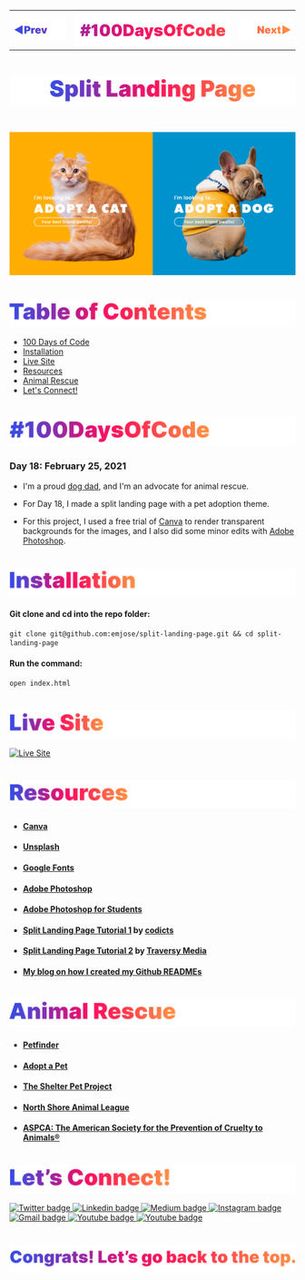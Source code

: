 <p id="header"><p>

<table><tr>
<td> <a href="https://github.com/emjose/parallax-scroll/#header"><img src="Assets/header-left.png" alt="previous" style="width: 200px;"/></a> </td>
<td> <a href="https://github.com/emjose/one-hundred/#header"><img src="Assets/header-center.png" alt="100 days of code" style="width: 580px;"/></a> </td>
<td> <a href="https://github.com/emjose/calculator-react/#header"><img src="Assets/header-right.png" alt="next" style="width: 200px;"/></a> </td>
</tr></table>

<br>

<p id="project-title"><p>

<a href=#table-of-contents>![Split Landing Page](Assets/inter-018-split.png)</a> 

<br>

<a href="https://emjose.github.io/split-landing-page/">![Split Landing Page](Assets/preview-018-split-landing-page.png)</a> 

#

<p id="table-of-contents"><p>

<a href=#table-of-contents>![Table of Contents](Assets/inter-toc.png)</a>  

- [100 Days of Code](#100days)
- [Installation](#installation) 
- [Live Site](#live-site)
- [Resources](#resources)
- [Animal Rescue](#animal-rescue)
- [Let's Connect!](#lets-connect) 

#

<p id="100days"><p>

<a href=#100days>![#100DaysOfCode](Assets/inter-100hash.png)</a>  

### Day 18: February 25, 2021
- I'm a proud <a href="https://www.instagram.com/cocodottie/">dog dad</a>, and I'm an advocate for animal rescue.

- For Day 18, I made a split landing page with a pet adoption theme.

- For this project, I used a free trial of <a href="https://www.canva.com/">Canva</a> to render transparent backgrounds for the images, and I also did some minor edits with <a href="https://www.google.com/aclk?sa=l&ai=DChcSEwiUscDUvNHvAhWJhMgKHfDpCEgYABAJGgJxdQ&ae=2&sig=AOD64_0apHaBpru1RH1_qzDgEM1z6rzddw&q&adurl&ved=2ahUKEwiR0LfUvNHvAhW8FVkFHQKHDd8Q0Qx6BAgEEAE">Adobe Photoshop</a>.

#

<p id="installation"><p>

<a href=#installation>![Installation](Assets/inter-installation.png)</a>

#### Git clone and cd into the repo folder:
``` 
git clone git@github.com:emjose/split-landing-page.git && cd split-landing-page 
```
#### Run the command:
```
open index.html
```

#

<p id="live-site"><p>

<a href="https://emjose.github.io/split-landing-page/">![Live Site](Assets/inter-live-site.png)</a>  

<a href="https://emjose.github.io/split-landing-page/">![Live Site](Assets/018-split.gif)</a>

#

<p id="resources"><p>

<a href=#resources>![Resources](Assets/inter-resources.png)</a>  

- #### [Canva](https://www.canva.com/)

- #### [Unsplash](https://unsplash.com/)

- #### [Google Fonts](https://fonts.google.com/)

- #### [Adobe Photoshop](https://www.adobe.com/products/photoshop.html?sdid=KKQIN&mv=search&kw=photoshop&ef_id=CjwKCAjwr_uCBhAFEiwAX8YJgVeO0EDcnfVsroxAv6afMhKn7RYzXmRKIr2RbOnUHZhyO_2yv1-OTRoCwK0QAvD_BwE:G:s&s_kwcid=AL!3085!3!356475371248!e!!g!!adobe%20photoshop&gclid=CjwKCAjwr_uCBhAFEiwAX8YJgVeO0EDcnfVsroxAv6afMhKn7RYzXmRKIr2RbOnUHZhyO_2yv1-OTRoCwK0QAvD_BwE)

- #### [Adobe Photoshop for Students](http://www.adobe-students.com/creativecloud/buy/students.html?kw=ps&sdid=KKTGX&mv=search&ef_id=CjwKCAjwr_uCBhAFEiwAX8YJgbZ5cqIOhkH_Te2PZ7my32Okk7Z0SCZUCy3tiejS5FvoKq9tpwbdDxoCPJoQAvD_BwE:G:s&s_kwcid=AL!3085!3!367440345311!e!!g!!adobe%20photoshop)

- #### [Split Landing Page Tutorial 1](https://youtu.be/DvwP5Vz4y4Q) by [codicts](https://www.youtube.com/channel/UCItYqcz88SDtWMZ---R492g)

- #### [Split Landing Page Tutorial 2](https://youtu.be/oRmQN244Ir0) by [Traversy Media](https://www.youtube.com/channel/UC29ju8bIPH5as8OGnQzwJyA)

- #### [My blog on how I created my Github READMEs](https://emmanueljose.medium.com/readme-a-makeover-story-b9c7be37a6de?sk=7ae6623d365409d875753e4604e42ffd) 

#

<p id="animal-rescue"><p>

<a href=#animal-rescue>![Animal Rescue](Assets/inter-animal-rescue.png)</a>  

- #### [Petfinder](https://www.petfinder.com/)

- #### [Adopt a Pet](https://www.adoptapet.com/)

- #### [The Shelter Pet Project](https://theshelterpetproject.org/)

- #### [North Shore Animal League](https://www.animalleague.org/)

- #### [ASPCA: The American Society for the Prevention of Cruelty to Animals®](https://www.aspca.org/)

#

<p id="lets-connect"><p>

<a href=#lets-connect>![Let's Connect!](Assets/inter-lets-connect.png)</a>

<p><a href="https://twitter.com/Emmanuel_Labor"><img src="https://img.shields.io/badge/twitter-%231DA1F2.svg?&style=for-the-badge&logo=twitter&logoColor=white" height=30 width=90 alt="Twitter badge"> <a href="https://www.linkedin.com/in/emmanuelpjose/"><img src="https://img.shields.io/badge/linkedin-%230064e7.svg?&style=for-the-badge&logo=linkedin&logoColor=white" height=30 width=90 alt="Linkedin badge"> <a href="https://emmanueljose.medium.com/"><img src="https://img.shields.io/badge/medium-%238700f5.svg?&style=for-the-badge&logo=medium&logoColor=white" height=30 width=90 alt="Medium badge"> <a href="https://www.instagram.com/emmanuel_jose/"><img src="https://img.shields.io/badge/instagram-%23ff0077.svg?&style=for-the-badge&logo=instagram&logoColor=white" height=30 width=90 alt="Instagram badge"> <a href="mailto:emjose@gmail.com"><img src="https://img.shields.io/badge/gmail-%23fd1745.svg?&style=for-the-badge&logo=gmail&logoColor=white" height=30 width=90 alt="Gmail badge"> <a href="https://www.youtube.com/channel/UCQdqFg-_J83jn9xJRd1W3tQ/videos"><img src="https://img.shields.io/badge/youtube-%23FF0000.svg?&style=for-the-badge&logo=youtube&logoColor=white" height=30 width=90 alt="Youtube badge"> <a href="https://github.com/emjose"><img src="https://img.shields.io/badge/github-%23ff8e44.svg?&style=for-the-badge&logo=github&logoColor=white" height=30 width=90 alt="Youtube badge"></p>

#

<a href=#header>![Back to Top](Assets/inter-congrats.png)</a>